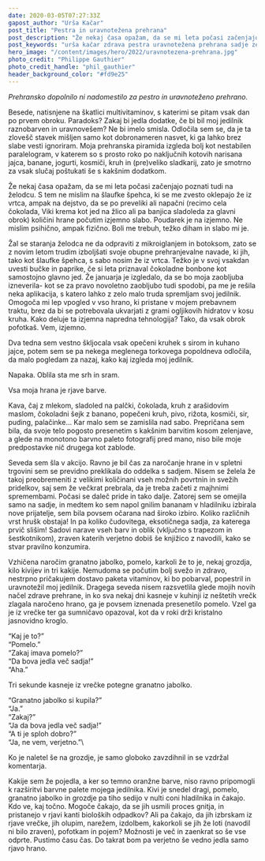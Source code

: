 ```yaml
---
date: 2020-03-05T07:27:33Z
gapost_author: "Urša Kačar"
post_title: "Pestra in uravnotežena prehrana"
post_description: "Že nekaj časa opažam, da se mi leta počasi začenjajo poznati tudi na želodcu. S tem ne mislim na šlaufke špehca, ki se me zvesto oklepajo že iz vrtca, ampak na dejstvo, da se po preveliki ali napačni (recimo cela čokolada, Viki krema kot jed na žlico ali pa banjica sladoleda za glavni obrok) količini hrane počutim izjemno slabo."
post_keywords: "urša kačar zdrava pestra uravnotežena prehrana sadje zelenjava čips čokolada piškoti prehranska dopolnila piramida"
hero_image: "/content/images/hero/2022/uravnotezena-prehrana.jpg"
photo_credit: "Philippe Gauthier"
photo_credit_handle: "phil_gauthier"
header_background_color: "#fd9e25"
---
```


_Prehransko dopolnilo ni nadomestilo za pestro in uravnoteženo prehrano._

Besede, natisnjene na škatlici multivitaminov, s katerimi se pitam vsak dan po prvem obroku. Paradoks? Zakaj bi jedla dodatke, če bi bil moj jedilnik raznobarven in uravnovešem? Ne bi imelo smisla. Odločila sem se, da je ta zlovešč stavek mišljen samo kot dobronameren nasvet, ki ga lahko brez slabe vesti ignoriram. Moja prehranska piramida izgleda bolj kot nestabilen paralelogram, v katerem so s prosto roko po naključnih kotovih narisana jajca, banane, jogurti, kosmiči, kruh in (pre)veliko sladkarij, zato je smotrno za vsak slučaj poštukati še s kakšnim dodatkom.

Že nekaj časa opažam, da se mi leta počasi začenjajo poznati tudi na želodcu. S tem ne mislim na šlaufke špehca, ki se me zvesto oklepajo že iz vrtca, ampak na dejstvo, da se po preveliki ali napačni (recimo cela čokolada, Viki krema kot jed na žlico ali pa banjica sladoleda za glavni obrok) količini hrane počutim izjemno slabo. Poudarek je na izjemno. Ne mislim psihično, ampak fizično. Boli me trebuh, težko diham in slabo mi je.

Žal se staranja želodca ne da odpraviti z mikroiglanjem in botoksom, zato se z novim letom trudim izboljšati svoje obupne prehranjevalne navade, ki jih, tako kot šlaufke špehca, s sabo nosim že iz vrtca. Težko je v svoj vsakdan uvesti bučke in paprike, če si leta priznaval čokoladne bonbone kot samostojno glavno jed. Že januarja je izgledalo, da se bo moja zaobljuba izneverila- kot se za pravo novoletno zaobljubo tudi spodobi, pa me je rešila neka aplikacija, s katero lahko z zelo malo truda spremljam svoj jedilnik. Omogoča mi lep vpogled v vso hrano, ki pristane v mojem prebavnem traktu, brez da bi se potrebovala ukvarjati z grami ogljikovih hidratov v kosu kruha. Kako deluje ta izjemna napredna tehnologija? Tako, da vsak obrok pofotkaš. Vem, izjemno.

Dva tedna sem vestno škljocala vsak opečeni kruhek s sirom in kuhano jajce, potem sem se pa nekega meglenega torkovega popoldneva odločila, da malo pogledam za nazaj, kako kaj izgleda moj jedilnik.

Napaka. Oblila sta me srh in sram.

Vsa moja hrana je rjave barve.

Kava, čaj z mlekom, sladoled na palčki, čokolada, kruh z arašidovim maslom, čokoladni šejk z banano, popečeni kruh, pivo, rižota, kosmiči, sir, puding, palačinke… Kar malo sem se zamislila nad sabo. Prepričana sem bila, da svoje telo pogosto presenetim s kakšnim barvitim kosom zelenjave, a glede na monotono barvno paleto fotografij pred mano, niso bile moje predpostavke nič drugega kot zablode.

Seveda sem šla v akcijo. Ravno je bil čas za naročanje hrane in v spletni trgovini sem se previdno preklikala do oddelka s sadjem. Nisem se želela že takoj preobremeniti z velikimi količinani vseh možnih povrtnin in svežih pridelkov, saj sem že večkrat prebrala, da je treba začeti z majhnimi spremembami. Počasi se daleč pride in tako dalje. Zatorej sem se omejila samo na sadje, in medtem ko sem napol gnilim bananam v hladilniku izbirala nove prijatelje, sem bila povsem očarana nad široko izbiro. Koliko različnih vrst hrušk obstaja! In pa koliko čudovitega, eksotičnega sadja, za katerega prvič slišim! Sadovi narave vseh barv in oblik (vključno s trapezom in šestkotnikom), zraven katerih verjetno dobiš še knjižico z navodili, kako se stvar pravilno konzumira.

Vzhičena naročim granatno jabolko, pomelo, karkoli že to je, nekaj grozdja, kilo kivijev in tri kakije. Nemudoma se počutim bolj svežo in zdravo, nestrpno pričakujem dostavo paketa vitaminov, ki bo pobarval, popestril in uravnotežil moj jedilnik. Dragega seveda nisem razsvetlila glede mojih novih načel zdrave prehrane, in ko sva nekaj dni kasneje v kuhinji iz neštetih vrečk zlagala naročeno hrano, ga je povsem iznenada presenetilo pomelo. Vzel ga je iz vrečke ter ga sumničavo opazoval, kot da v roki drži kristalno jasnovidno kroglo.

“Kaj je to?”\
“Pomelo.”\
“Zakaj imava pomelo?”\
“Da bova jedla več sadja!”\
“Aha.”

Tri sekunde kasneje iz vrečke potegne granatno jabolko.

“Granatno jabolko si kupila?”\
“Ja.”\
“Zakaj?”\
“Ja da bova jedla več sadja!”\
“A ti je sploh dobro?”\
“Ja, ne vem, verjetno.”\

Ko je naletel še na grozdje, je samo globoko zavzdihnil in se vzdržal komentarja.

Kakije sem že pojedla, a ker so temno oranžne barve, niso ravno pripomogli k razširitvi barvne palete mojega jedilnika. Kivi je snedel dragi, pomelo, granatno jabolko in grozdje pa tiho sedijo v nulti coni hladilnika in čakajo. Kdo ve, kaj točno. Mogoče čakajo, da se jih usmili proces gnitja, in pristanejo v rjavi kanti bioloških odpadkov? Ali pa čakajo, da jih izbrskam iz rjave vrečke, jih olupim, narežem, izdolbem, kakorkoli se jih že loti (navodil ni bilo zraven), pofotkam in pojem? Možnosti je več in zaenkrat so še vse odprte. Pustimo času čas. Do takrat bom pa verjetno še vedno jedla samo rjavo hrano.

